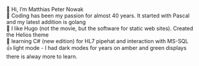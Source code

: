 👋 Hi, I’m Matthias Peter Nowak \
👀 Coding has been my passion for almost 40 years. It started with Pascal and my latest addition is golang \
🌱 I like Hugo (not the movie, but the software for static web sites). Created the Helios theme \
📖 learning C# (new edition) for HL7 pipehat and interaction with MS-SQL \
👍 light mode - I had dark modes for years on amber and green displays \
there is alway more to learn.
